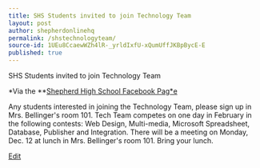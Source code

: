 ```yaml
---
title: SHS Students invited to join Technology Team
layout: post
author: shepherdonlinehq
permalink: /shstechnologyteam/
source-id: 1UEu8CcaewWZh4lR-_yrldIxfU-xQumUffJKBpBycE-E
published: true
---
```

SHS Students invited to join Technology Team

*Via the **[Shepherd High School Facebook Pag*e](https://www.facebook.com/shepherdmihs/?fref=nf)

Any students interested in joining the Technology Team, please sign up in Mrs. Bellinger's room 101. Tech Team competes on one day in February in the following contests: Web Design, Multi-media, Microsoft Spreadsheet, Database, Publisher and Integration. There will be a meeting on Monday, Dec. 12 at lunch in Mrs. Bellinger's room 101. Bring your lunch.

[Edit](https://docs.google.com/document/d/1UEu8CcaewWZh4lR-_yrldIxfU-xQumUffJKBpBycE-E/edit?usp=sharing)

